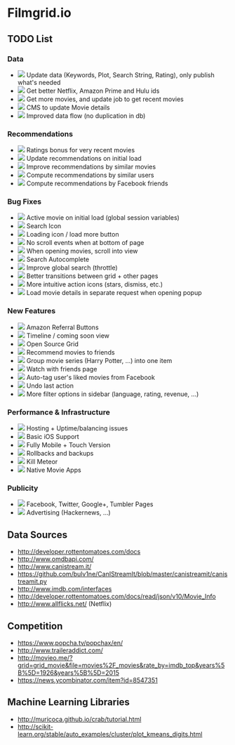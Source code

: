 # Filmgrid.io


## TODO List

### Data
* ![](https://tr.im/RtH0v) Update data (Keywords, Plot, Search String, Rating), only publish what's needed
* ![](https://tr.im/RtH0v) Get better Netflix, Amazon Prime and Hulu ids
* ![](https://tr.im/RtH0v) Get more movies, and update job to get recent movies
* ![](https://tr.im/PtXLf) CMS to update Movie details
* ![](https://tr.im/3GIP7) Improved data flow (no duplication in db)

### Recommendations
* ![](https://tr.im/RtH0v) Ratings bonus for very recent movies
* ![](https://tr.im/RtH0v) Update recommendations on initial load
* ![](https://tr.im/3GIP7) Improve recommendations by similar movies
* ![](https://tr.im/3GIP7) Compute recommendations by similar users
* ![](https://tr.im/3GIP7) Compute recommendations by Facebook friends

### Bug Fixes
* ![](https://tr.im/RtH0v) Active movie on initial load (global session variables)
* ![](https://tr.im/RtH0v) Search Icon
* ![](https://tr.im/RtH0v) Loading icon / load more button
* ![](https://tr.im/RtH0v) No scroll events when at bottom of page
* ![](https://tr.im/PtXLf) When opening movies, scroll into view
* ![](https://tr.im/PtXLf) Search Autocomplete
* ![](https://tr.im/PtXLf) Improve global search (throttle)
* ![](https://tr.im/3GIP7) Better transitions between grid + other pages
* ![](https://tr.im/3GIP7) More intuitive action icons (stars, dismiss, etc.)
* ![](https://tr.im/3GIP7) Load movie details in separate request when opening popup

### New Features
* ![](https://tr.im/RtH0v) Amazon Referral Buttons
* ![](https://tr.im/PtXLf) Timeline / coming soon view
* ![](https://tr.im/3GIP7) Open Source Grid
* ![](https://tr.im/3GIP7) Recommend movies to friends
* ![](https://tr.im/3GIP7) Group movie series (Harry Potter, ...) into one item
* ![](https://tr.im/3GIP7) Watch with friends page
* ![](https://tr.im/3GIP7) Auto-tag user's liked movies from Facebook
* ![](https://tr.im/3GIP7) Undo last action
* ![](https://tr.im/3GIP7) More filter options in sidebar (language, rating, revenue, ...)

### Performance & Infrastructure
* ![](https://tr.im/RtH0v) Hosting + Uptime/balancing issues
* ![](https://tr.im/RtH0v) Basic iOS Support
* ![](https://tr.im/PtXLf) Fully Mobile + Touch Version
* ![](https://tr.im/PtXLf) Rollbacks and backups
* ![](https://tr.im/3GIP7) Kill Meteor
* ![](https://tr.im/3GIP7) Native Movie Apps

### Publicity
* ![](https://tr.im/PtXLf) Facebook, Twitter, Google+, Tumbler Pages
* ![](https://tr.im/PtXLf) Advertising (Hackernews, ...)


<!--
TAGS:
* https://tr.im/RtH0v  -  beta
* https://tr.im/PtXLf  -  1.0
* https://tr.im/3GIP7  -  future
-->


## Data Sources

* http://developer.rottentomatoes.com/docs
* http://www.omdbapi.com/
* http://www.canistream.it/
* https://github.com/bulv1ne/CanIStreamIt/blob/master/canistreamit/canistreamit.py
* http://www.imdb.com/interfaces
* http://developer.rottentomatoes.com/docs/read/json/v10/Movie_Info
* http://www.allflicks.net/ (Netflix)


## Competition

* https://www.popcha.tv/popchax/en/
* http://www.traileraddict.com/
* http://movieo.me/?grid=grid_movie&file=movies%2F_movies&rate_by=imdb_top&years%5B%5D=1926&years%5B%5D=2015
* https://news.ycombinator.com/item?id=8547351


## Machine Learning Libraries

* http://muricoca.github.io/crab/tutorial.html
* http://scikit-learn.org/stable/auto_examples/cluster/plot_kmeans_digits.html


